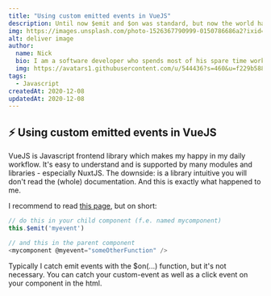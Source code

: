 ```yaml
---
title: "Using custom emitted events in VueJS" 
description: Until now $emit and $on was standard, but now the world has changed ...
img: https://images.unsplash.com/photo-1526367790999-0150786686a2?ixid=MXwxMjA3fDB8MHxwaG90by1wYWdlfHx8fGVufDB8fHw%3D&ixlib=rb-1.2.1&auto=format&fit=crop&w=1502&q=80
alt: deliver image
author: 
  name: Nick
  bio: I am a software developer who spends most of his spare time working on open source projects. I also like taking pictures and playing table football.
  img: https://avatars1.githubusercontent.com/u/544436?s=460&u=f229b588fbb1b79aab2ab6f029cec5e6e7909af1&v=4
tags: 
  - Javascript
createdAt: 2020-12-08
updatedAt: 2020-12-08
---
```


## ⚡ Using custom emitted events in VueJS

VueJS is Javascript frontend library which makes my happy in my daily workflow. It's easy to understand
and is supported by many modules and libraries - especially NuxtJS. The downside: is a library intuitive you will don't read the (whole) documentation. And this is exactly what happened to me.

I recommend to read [this page](https://vuejs.org/v2/guide/components-custom-events.html), but on short:

```javascript
// do this in your child component (f.e. named mycomponent)
this.$emit('myevent')

// and this in the parent component
<mycomponent @myevent="someOtherFunction" />
```

Typically I catch emit events with the $on(...) function, but it's not necessary. You can catch your custom-event as well as a click event on your component in the html.